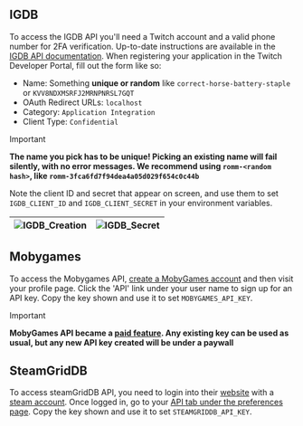 ## IGDB

To access the IGDB API you'll need a Twitch account and a valid phone number for 2FA verification. Up-to-date instructions are available in the [IGDB API documentation](https://api-docs.igdb.com/#account-creation). When registering your application in the Twitch Developer Portal, fill out the form like so:

* Name: Something **unique or random** like `correct-horse-battery-staple` or `KVV8NDXMSRFJ2MRNPNRSL7GQT`
* OAuth Redirect URLs: `localhost`
* Category: `Application Integration`
* Client Type: `Confidential`

> [!IMPORTANT]  
> **The name you pick has to be unique! Picking an existing name will fail silently, with no error messages. We recommend using `romm-<random hash>`, like `romm-3fca6fd7f94dea4a05d029f654c0c44b`**

Note the client ID and secret that appear on screen, and use them to set `IGDB_CLIENT_ID` and `IGDB_CLIENT_SECRET` in your environment variables.

|![IGDB_Creation](https://github.com/rommapp/romm/assets/3247106/7a93bf68-f6d9-46a5-ab72-719f2d5ec9d3)|![IGDB_Secret](https://github.com/rommapp/romm/assets/3247106/7a9dc056-52be-41c4-aec5-e2758aa520b5)|
|---|---|

## Mobygames

To access the Mobygames API, [create a MobyGames account](https://www.mobygames.com/user/register/) and then visit your profile page. Click the 'API' link under your user name to sign up for an API key. Copy the key shown and use it to set `MOBYGAMES_API_KEY`.

> [!IMPORTANT]  
> **MobyGames API became a [paid feature](https://www.mobygames.com/info/api/#non-commercial). Any existing key can be used as usual, but any new API key created will be under a paywall**

## SteamGridDB

To access steamGridDB API, you need to login into their [website](https://www.steamgriddb.com/) with a [steam account](https://store.steampowered.com/join). Once logged in, go to your [API tab under the preferences page](https://www.steamgriddb.com/profile/preferences/api). Copy the key shown and use it to set `STEAMGRIDDB_API_KEY`.
